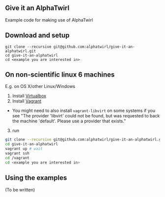 ## Give it an AlphaTwirl
Example code for making use of AlphaTwirl

## Download and setup
```
git clone --recursive git@github.com:alphatwirl/give-it-an-alphatwirl.git
cd give-it-an-alphatwirl
cd <example you are interested in>
```

## On non-scientific linux 6 machines
E.g. on OS X/other Linux/Windows
 1. Install [Virtualbox](https://www.virtualbox.org/wiki/Downloads)
 2. Install [Vagrant](https://www.vagrantup.com/downloads.html)
   - You might need to also install `vagrant-libvirt` on some systems if you see "The provider 'libvirt' could not be found, but was requested to
back the machine 'default'. Please use a provider that exists."

3. run
```bash
git clone --recursive git@github.com:alphatwirl/give-it-an-alphatwirl.git
cd give-it-an-alphatwirl
vagrant up # wait
vagrant ssh
cd /vagrant
cd <example you are interested in>
```


## Using the examples
(To be written)
